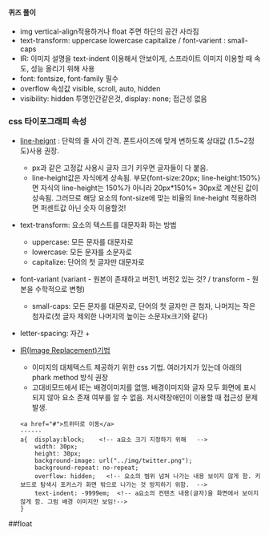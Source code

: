 #### 퀴즈 풀이
- img vertical-align적용하거나 float 주면 하단의 공간 사라짐
- text-transform: uppercase lowercase capitalize / font-varient : small-caps
- IR: 이미지 설명을 text-indent 이용해서 안보이게, 스프라이트 이미지 이용할 때 속도, 성능 올리기 위해 사용
- font: fontsize, font-family 필수
- overflow 속성값 visible, scroll, auto, hidden
- visibility: hidden 투명인간같은것, display: none; 접근성 없음


### css 타이포그래피 속성
- [line-heignt](http://ohgyun.com/572) : 단락의 줄 사이 간격. 폰트사이즈에 맞게 변하도록 상대값 (1.5~2정도)사용 권장.  
    + px과 같은 고정값 사용시 글자 크기 키우면 글자들이 다 붙음. 
    + line-height값은 자식에게 상속됨. 부모{font-size:20px; line-height:150%}면 자식의 line-height는 150%가 아니라 20px*150%= 30px로 계산된 값이 상속됨. 그러므로 해당 요소의 font-size에 맞는 비율의 line-height 적용하려면 퍼센트값 아닌 숫자 이용할것!

- text-transform: 요소의 텍스트를 대문자화 하는 방법
    + uppercase: 모든 문자를 대문자로
    + lowercase: 모든 문자를 소문자로
    + capitalize: 단어의 첫 글자만 대문자로

 - font-variant (variant - 원본이 존재하고 버전1, 버전2 있는 것? / transform - 원본을 수학적으로 변형)
    + small-caps: 모든 문자를 대문자로, 단어의 첫 글자만 큰 첨자, 나머지는 작은 첨자로(첫 글자 제외한 나머지의 높이는 소문자x크기와 같다)

- letter-spacing: 자간
    + 

- [IR(Image Replacement)기법](http://darum.daum.net/convention/css/css_ir)
    +  이미지의 대체텍스트 제공하기 위한 css 기법. 여러가지가 있는데 아래의 phark method 방식 권장
    +  고대비모드에서 IE는 배경이미지를 없앰. 배경이미지와 글자 모두 화면에 표시되지 않아 요소 존재 여부를 알 수 없음. 저시력장애인이 이용할 때 접근성 문제 발생.
    ```
    <a href="#">트위터로 이동</a>
    ------
    a{  display:block;    <!-- a요소 크기 지정하기 위해   -->
        width: 30px; 
        height: 30px;
        background-image: url("../img/twitter.png");
        background-repeat: no-repeat;
        overflow: hidden;   <!-- 요소의 범위 넘쳐 나가는 내용 보이지 않게 함. 키보드로 탐색시 포커스가 화면 밖으로 나가는 것 방지하기 위함.  -->
        text-indent: -9999em;  <!-- a요소의 컨텐츠 내용(글자)을 화면에서 보이지 않게 함. 그럼 배경 이미지만 보임!--> 
    }
    ```
##float
